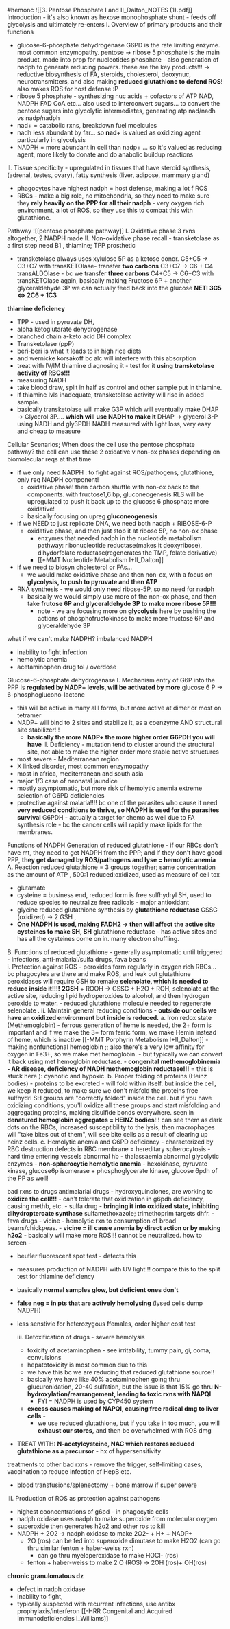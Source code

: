 #hemonc 
![[3. Pentose Phosphate I and II_Dalton_NOTES (1).pdf]]
Introduction - it's also known as hexose monophosphate shunt - feeds off glycolysis and ultimately re-enters 
I. Overview of primary products and their functions
- glucose-6-phosphate dehydrogenase G6PD is the rate limiting enzyme. most common enzymopathy. 
pentose -> ribose 5 phosphate is the main product, made into prpp for nucleotides
phosphate - also generation of nadph to generate reducing powers. these are the key products!!! -> 
	reductive biosynthesis of FA, steroids, cholesterol, deoxynuc, neurotransmitters, and also making **reduced glutathione to defend ROS**! also makes ROS for host defense :P
- ribose 5 phosphate - synthesizing nuc acids + cofactors of ATP NAD, NADPH FAD CoA etc... also used to interconvert sugars... to convert the pentose sugars into glycolytic intermediates, generating atp
nad/nadh vs nadp/nadph
- nad+ = catabolic rxns, breakdown fuel moelcules
- nadh less abundant by far... so **nad**+ is valued as oxidizing agent particularly in glycolysis 
- NADPH = more abundant in cell than nadp+ ... so it's valued as reducing agent, more likely to donate and do anabolic buildup reactions

II. Tissue specificity  - upregulated in tissues that have steroid synthesis, (adrenal, testes, ovary), fatty synthesis (liver, adipose, mammary gland)
- phagocytes have highest nadph = host defense, making a lot f ROS
- RBCs - make a big role, no mitochondria, so they need to make sure they **rely heavily on the PPP for all their nadph** - very oxygen rich environment, a lot of ROS, so they use this to combat this with glutathione. 

Pathway 
![[pentose phosphate pathway]]
I. Oxidative phase 3 rxns altogether, 2 NADPH made 
II. Non-oxidative phase 
recall - transketolase as a first step need B1 , thiamine; TPP prosthetic 
- transketolase always uses xylulose 5P as a ketose donor. 
C5+C5 -> C3+C7 with transKETOlase- transfer **two carbons**
C3+C7 -> C6 + C4 transALDOlase - bc we transfer **three carbons**
C4+C5 -> C6+C3 with transKETOlase again, basically making  Fructose 6P + another glyceraldehyde 3P we can actually feed back into the glucose 
**NET: 3C5 <=> 2C6 + 1C3**

**thiamine deficiency**
- TPP - used in pyruvate DH, 
- alpha ketoglutarate dehydrogenase
- branched chain a-keto acid DH complex
- Transketolase (ppP)
- beri-beri  is what it leads to in high rice diets
- and wernicke korsakoff bc alc will interfere with this absorption 
- treat with IV/IM thiamine 
diagnosing it - test for it **using transketolase activity of RBCs!!!**
- measuring NADH
- take blood draw, split in half as control and other sample put in thiamine. 
- if thiamine lvls inadequate, transketolase activity will rise in added sample. 
- basically transketolase will make G3P which will eventually make DHAP -> Glycerol 3P.... **which will use NADH to make it**
	DHAP -> glycerol 3-P using NADH and gly3PDH
	NADH measured with light loss, very easy and cheap to measure 

Cellular Scenarios; When does the cell use the pentose phosphate pathway? 
the cell can use these 2 oxidative v non-ox phases depending on biomolecular reqs at that time
- if we only need NADPH : to fight against ROS/pathogens, glutathione, only req NADPH component! 
	- oxidative phase! then carbon shuffle with non-ox back to the components. with fructose1,6 bp, gluconeogenesis RLS will be upregulated to push it back up to the glucose 6 phosphate more oxidative! 
	- basically focusing on upreg **gluconeogenesis**
- if we NEED to just replicate DNA, we need both nadph + RIBOSE-6-P
	- oxidative phase, and then just stop it at ribose 5P, no non-ox phase 
		- enzymes that needed nadph in the nucleotide metabolism pathway: ribonucleotide reductase(makes it deoxyribose), dihydorfolate reductase(regenerates the TMP, folate derivative)
		- [[*MMT Nucleotide Metabolism I+II_Dalton]]
- if we need to biosyn cholesterol or FAs... 
	- we would make oxidative phase and then non-ox, with a focus on **glycolysis, to push to pyruvate and then ATP**
- RNA synthesis - we would only need ribose-5P, so no need for nadph
	- basically we would simply use more of the non-ox phase, and then take **frutose 6P and glyceraldehyde 3P to make more ribose 5P!!!**
		- note - we are focusing more on **glycolysis** here by pushing the actions of phosphofructokinase to make more fructose 6P and glyceraldehyde 3P 

what if we can't make NADPH? imbalanced NADPH
- inability to fight infection
- hemolytic anemia
- acetaminophen drug tol / overdose 

Glucose-6-phosphate dehydrogenase 
I. Mechanism 
entry of G6P into the PPP is **regulated by NADP+ levels, will be activated by more**
glucose 6 P -> 6-phosphoglucono-lactone
- this will be active in many alll forms, but more active at dimer or most on tetramer
- NADP+ will bind to 2 sites and stabilize it, as a coenzyme AND structural site stabilizer!!!
	- **basically the more NADP+ the more higher order G6PDH you will have**
II. Deficiency - mutation tend to cluster around the structural site, not able to make the higher order more stable active structures
- most severe - Mediterranean region
- X linked disorder, most common enzymopathy
- most in africa, mediterranean and south asia
- major 1/3 case of neonatal jaundice
- mostly asymptomatic, but more risk of hemolytic anemia 
extreme selection of G6PD deficiencies
- protective against malaria!!!! bc one of the parasites who cause it need **very reduced conditions to thrive, so NADPH is used for the parasites survival**
G6PDH - actually a target for chemo as well due to FA synthesis role - bc the cancer cells will rapidly make lipids for the membranes. 

Functions of NADPH 
Generation of reduced glutathione - if our RBCs don't have mt, they need to get NADPH from the PPP; and if they don't have good PPP, **they get damaged by ROS/pathogens and lyse = hemolytic anemia**
A. Reaction 
reduced glutathione = 3 groups together; same concentration as the amount of ATP , 500:1 reduced:oxidized, used as measure of cell tox
- glutamate
- cysteine = business end, reduced form is free sulfhydryl SH, used to reduce species to neutralize free radicals - major antioxidant 
- glycine
reduced glutathione synthesis by **glutathione reductase**
GSSG (oxidized) -> 2 GSH , 
- **One NADPH is used, making FADH2 -> then will affect the active site cysteines to make SH, SH**
glutathione reductase - has active sites and has all the cysteines come on in. many electron shuffling. 

B. Functions of reduced glutathione - generally asymptomatic until triggered - infections, anti-malarial/sulfa drugs, fava beans  
	i. Protection against ROS - peroxides form regularly in oxygen rich RBCs... bc phagocytes are there and make ROS, and leak out 
		glutathione peroxidases will require GSH to remake **selenolate, which is needed to reduce inside it!!!!**
		**2GSH** + ROOH -> GSSG + H2O + ROH, selenolate at the active site, reducing lipid hydroperoxides to alcohol, and then hydrogen peroxide to water. 
		- reduced glutathione molecule needed to regenerate selenolate . 
	ii. Maintain general reducing conditions - **outside our cells we have an oxidized environment but inside is reduced.** 
		a. Iron redox state (Methemoglobin) - ferrous generation of heme is needed, the 2+ form is important and if we make the 3+ form ferric form, we make Hemin instead of heme, which is inactive [[-MMT Porphyrin Metabolism I+II_Dalton]] - making nonfunctional hemoglobin ;; 
			also there's a very low affinity for oxygen in Fe3+, so we make met hemoglobin. 
			- but typically we can convert it back using met hemoglobin reductase. 
			- **congenital methemoglobinemia - AR disease, deficiency of NADH methemoglobin reductase!!!** = this is stuck here ): cyanotic and hypoxic. 
		b. Proper folding of proteins (Heinz bodies) - proteins to be excreted - will fold within itself. but inside the cell, we keep it reduced, to make sure we don't misfold the proteins 
			free sulfhydrl SH groups are "correctly folded" inside the cell. 
			but if you have oxidizing conditions, you'll oxidize all these groups and start misfolding and aggregating proteins, making disulfide bonds everywhere. 
			seen in **denatured hemoglobin aggregates = HEINZ bodies**!!! can see them as dark dots on the RBCs, increased susceptibility to the lysis, then 
				macrophages will "take bites out of them", will see bite cells as a result of clearing up heinz cells. 
		c. Hemolytic anemia and G6PD deficiency - characterized by RBC destruction
			defects in RBC membrane = hereditary spherocytosis - hard time entering vessels
			abnormal hb - thalassaemia
			abnormal glycolytic enzymes - **non-spherocytic hemolytic anemia**
				- hexokinase, pyruvate kinase, glucose6p isomerase + phosphoglycerate kinase, glucose 6pdh of the PP as well! 

bad rxns to drugs
 antimalarial drugs - hydroxyquinolones, are working to **oxidize the cell!!!** - can't tolerate that oxidization in g6pdh deficiency, causing methb, etc. 
	- sulfa drug - **bringing it into oxidized state, inhibiting dihydropteroate synthase** sulfamethoxazole; trimethoprim targets dhfr. 
	- fava drugs - vicine - hemolytic rxn to consumption of broad beans/chickpeas. - **vicine = ill cause anemia by direct action or by making h2o2** - basically will make more ROS!!! cannot be neutralized. 
how to screen - 
- beutler fluorescent spot test - detects this 
- measures production of NADPH with UV light!!! compare this to the split test for thiamine deficiency 
- basically **normal samples glow, but deficient ones don't**
- **false neg = in pts that are actively hemolysing** (lysed cells dump NADPH)
- less senstivie for heterozygous ffemales, order higher cost test 

	iii. Detoxification of drugs - severe hemolysis 
	- toxicity of acetaminophen - see irritability, tummy pain, gi, coma, convulsions
	- hepatotoxicity is most common due to this 
	- we have this bc we are reducing that reduced glutathione source!! 
	- basically we have like 40% acetaminophen going thru glucuronidation, 20-40 sulfation, but the issue is that 15% go thru **N-hydroxylation/rearrangement, leading to toxic rxns with NAPQI**
		- FYI = NADPH is used by CYP450 system 
	- **excess causes making of NAPQI, causing free radical dmg to liver cells** - 
		- we use reduced glutathione, but if you take in too much, you will **exhaust our stores,** and then be overwhelmed with ROS dmg
- TREAT WITH: **N-acetylcysteine, NAC which restores reduced glutathione as a precursor** - hx of hypersensitivity 

treatments to other bad rxns - remove the trigger, self-limiting cases, vaccination to reduce infection of HepB etc. 
- blood transfusions/splenectomy + bone marrow if super severe

III. Production of ROS as protection against pathogens
- highest cooncentrations of g6pd - in phagocytic cells 
- nadph oxidase uses nadph to make superoxide from molecular oxygen. 
- superoxide then generates h2o2 and other ros to kill 
- NADPH + 2O2 -> nadph oxidase to make 2O2- + H+ + NADP+ 
	- 2O (ros) can be fed into superoxide dimutase to make H2O2 (can go thru similar fenton + haber-weiss rxn)
		- can go thru myeloperoxidase to make HOCl- (ros)
	- fenton + haber-weiss to make 2 O (ROS) -> 2OH (ros)+ OH(ros) 

**chronic granulomatous dz**
- defect in nadph oxidase 
- inability to fight, 
- typically suspected with recurrent infections, use antibx prophylaxis/interferon 
[[-HRR Congenital and Acquired Immunodeficiencies I_Williams]]